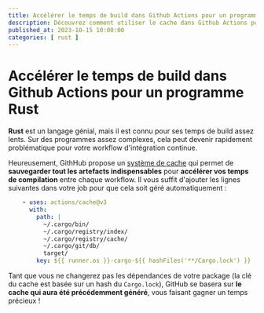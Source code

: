 ```yaml
---
title: Accélérer le temps de build dans Github Actions pour un programme Rust  
description: Découvrez comment utiliser le cache dans Github Actions pour accélérer votre workflow 
published_at: 2023-10-15 10:00:00
categories: [ rust ]
---
```


# Accélérer le temps de build dans Github Actions pour un programme Rust

**Rust** est un langage génial, mais il est connu pour ses temps de build assez lents. Sur des programmes assez complexes, cela peut devenir rapidement problématique pour votre workflow d'intégration continue.

Heureusement, GithHub propose un [système de cache](https://docs.github.com/en/actions/using-workflows/caching-dependencies-to-speed-up-workflows) qui permet de **sauvegarder tout les artefacts indispensables** pour **accélérer vos temps de compilation** entre chaque workflow. Il vous suffit d'ajouter les lignes suivantes dans votre job pour que cela soit géré automatiquement :

```yaml
    - uses: actions/cache@v3
      with:
        path: |
          ~/.cargo/bin/
          ~/.cargo/registry/index/
          ~/.cargo/registry/cache/
          ~/.cargo/git/db/
          target/
        key: ${{ runner.os }}-cargo-${{ hashFiles('**/Cargo.lock') }}
```

Tant que vous ne changerez pas les dépendances de votre package (la clé du cache est basée sur un hash du `Cargo.lock`), GitHub se basera sur **le cache qui aura été précédemment généré**, vous faisant gagner un temps précieux !

